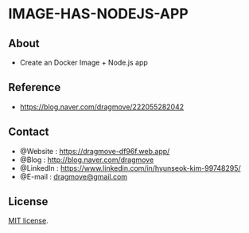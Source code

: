 # IMAGE-HAS-NODEJS-APP

## About

- Create an Docker Image + Node.js app

## Reference

- https://blog.naver.com/dragmove/222055282042

## Contact

- @Website : https://dragmove-df96f.web.app/
- @Blog : http://blog.naver.com/dragmove
- @LinkedIn : https://www.linkedin.com/in/hyunseok-kim-99748295/
- @E-mail : dragmove@gmail.com

## License

[MIT license](http://danro.mit-license.org/).
